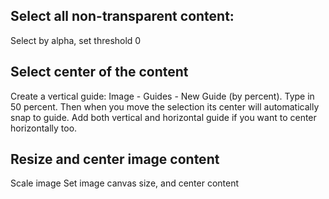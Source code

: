 ## Select all non-transparent content:
Select by alpha, set threshold 0

## Select center of the content
Create a vertical guide: Image - Guides - New Guide (by percent). Type in 50 percent.
Then when you move the selection its center will automatically snap to guide.
Add both vertical and horizontal guide if you want to center horizontally too.

## Resize and center image content
Scale image
Set image canvas size, and center content
